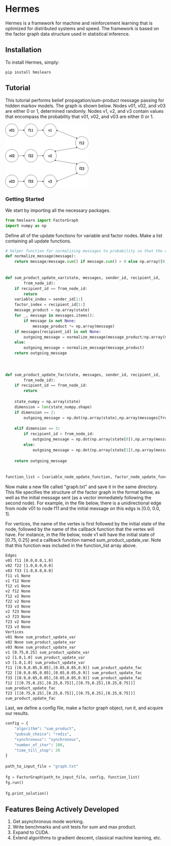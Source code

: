 # Hermes

Hermes is a framework for machine and reinforcement learning that is optimized for distributed systems and speed. The framework is based on the factor graph data structure used in statistical inference.

## Installation

To install Hermes, simply:
```
pip install hmslearn
```

## Tutorial 

This tutorial performs belief propagation/sum-product message passing for hidden markov models. The graph is shown below. Nodes v01, v02, and v03 are either 0 or 1, determined randomly. Nodes v1, v2, and v3 contain values that encompass the probability that v01, v02, and v03 are either 0 or 1.

![](https://raw.githubusercontent.com/vramesh/factor-graph-compute/development/hmm_sum_product2.png)

### Getting Started

We start by importing all the necessary packages.


```python
from hmslearn import FactorGraph
import numpy as np
```

Define all of the update functions for variable and factor nodes. Make a list containing all update functions.

```python
# helper function for normalizing messages to probability so that the vector sums to 1
def normalize_message(message):
    return message/message.sum() if message.sum() > 0 else np.array([0.5, 0.5])


def sum_product_update_var(state, messages, sender_id, recipient_id,
        from_node_id):
    if recipient_id == from_node_id:
        return
    variable_index = sender_id[1:]
    factor_index = recipient_id[1:]
    message_product = np.array(state)
    for _, message in messages.items():
        if message is not None:
            message_product *= np.array(message)
    if messages[recipient_id] is not None:
        outgoing_message = normalize_message(message_product/np.array(messages[recipient_id]))
    else:
        outgoing_message = normalize_message(message_product)
    return outgoing_message



def sum_product_update_fac(state, messages, sender_id, recipient_id,
        from_node_id):
    if recipient_id == from_node_id:
        return 

    state_numpy = np.array(state)
    dimension = len(state_numpy.shape)
    if dimension == 2:
        outgoing_message = np.dot(np.array(state),np.array(messages[from_node_id])) # not always correct

    elif dimension == 3:
        if recipient_id > from_node_id:
            outgoing_message = np.dot(np.array(state[0]),np.array(messages[from_node_id]))
        else:
            outgoing_message = np.dot(np.array(state[1]),np.array(messages[from_node_id]))

    return outgoing_message


function_list = [variable_node_update_function, factor_node_update_function]
```

Now make a new file called "graph.txt" and save it in the same directory. This file specifies the structure of the factor graph in the format below, as well as the initial message sent (as a vector immediately following the second node). For example, in the file below, there is a unidirectional edge from node v01 to node f11 and the initial message on this edgs is [0.0, 0.0, 1]. 

For vertices, the name of the vertex is first followed by the initial state of the node, followed by the name of the callback function that the vertex will have. For instance, in the file below, node v1 will have the initial state of [0.75, 0.25] and a callback function named sum_product_update_var. Note that this function was included in the function_list array above. 


```
Edges
v01 f11 [0.0,0.0,1.0]
v02 f22 [1.0,0.0,0.0]
v03 f33 [1.0,0.0,0.0]
f11 v1 None
v1 f12 None
f12 v1 None
v2 f12 None
f12 v2 None
f22 v2 None
f33 v3 None
v2 f23 None
v3 f23 None
f23 v2 None
f23 v3 None
Vertices
v01 None sum_product_update_var
v02 None sum_product_update_var
v03 None sum_product_update_var
v1 [0.75,0.25] sum_product_update_var
v2 [1.0,1.0] sum_product_update_var
v3 [1.0,1.0] sum_product_update_var
f11 [[0.9,0.05,0.05],[0.05,0.05,0.9]] sum_product_update_fac
f22 [[0.9,0.05,0.05],[0.05,0.05,0.9]] sum_product_update_fac
f33 [[0.9,0.05,0.05],[0.05,0.05,0.9]] sum_product_update_fac
f12 [[[0.75,0.25],[0.25,0.75]],[[0.75,0.25],[0.25,0.75]]] sum_product_update_fac
f23 [[[0.75,0.25],[0.25,0.75]],[[0.75,0.25],[0.25,0.75]]] sum_product_update_fac
```
Last, we define a config file, make a factor graph object, run it, and acquire our results. 

```python
config = {
    "algorithm": "sum_product",
    "pubsub_choice": "redis",
    "synchronous": "synchronous",
    "number_of_iter": 100,
    "time_till_stop": 20
}

path_to_input_file = "graph.txt"

fg = FactorGraph(path_to_input_file, config, function_list)
fg.run()

fg.print_solution()
```




## Features Being Actively Developed
1. Get asynchronous mode working.
2. Write benchmarks and unit tests for sum and max product.
3. Expand to CUDA.
4. Extend algorithms to gradient descent, classical machine learning, etc.
